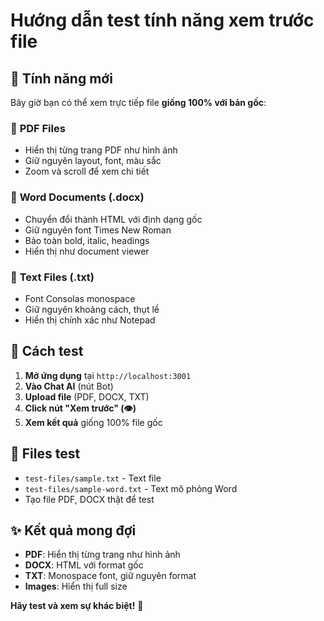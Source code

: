 # Hướng dẫn test tính năng xem trước file

## 🎯 Tính năng mới

Bây giờ bạn có thể xem trực tiếp file **giống 100% với bản gốc**:

### 📄 **PDF Files**
- Hiển thị từng trang PDF như hình ảnh
- Giữ nguyên layout, font, màu sắc
- Zoom và scroll để xem chi tiết

### 📝 **Word Documents (.docx)**
- Chuyển đổi thành HTML với định dạng gốc
- Giữ nguyên font Times New Roman
- Bảo toàn bold, italic, headings
- Hiển thị như document viewer

### 📄 **Text Files (.txt)**
- Font Consolas monospace
- Giữ nguyên khoảng cách, thụt lề
- Hiển thị chính xác như Notepad

## 🧪 Cách test

1. **Mở ứng dụng** tại `http://localhost:3001`
2. **Vào Chat AI** (nút Bot)
3. **Upload file** (PDF, DOCX, TXT)
4. **Click nút "Xem trước" (👁️)**
5. **Xem kết quả** giống 100% file gốc

## 📁 Files test

- `test-files/sample.txt` - Text file
- `test-files/sample-word.txt` - Text mô phỏng Word
- Tạo file PDF, DOCX thật để test

## ✨ Kết quả mong đợi

- **PDF**: Hiển thị từng trang như hình ảnh
- **DOCX**: HTML với format gốc
- **TXT**: Monospace font, giữ nguyên format
- **Images**: Hiển thị full size

**Hãy test và xem sự khác biệt!** 🚀
